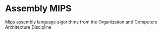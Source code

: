 # Assembly MIPS

Mips assembly language algorithms from the Organization and Computers Architecture Discipline
